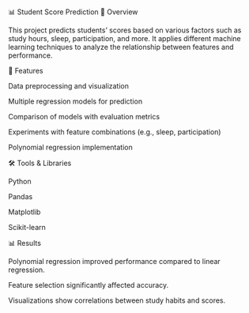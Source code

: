 📊 Student Score Prediction
📖 Overview

This project predicts students’ scores based on various factors such as study hours, sleep, participation, and more.
It applies different machine learning techniques to analyze the relationship between features and performance.

🚀 Features

Data preprocessing and visualization

Multiple regression models for prediction

Comparison of models with evaluation metrics

Experiments with feature combinations (e.g., sleep, participation)

Polynomial regression implementation

🛠️ Tools & Libraries

Python

Pandas

Matplotlib

Scikit-learn

📊 Results

Polynomial regression improved performance compared to linear regression.

Feature selection significantly affected accuracy.

Visualizations show correlations between study habits and scores.
